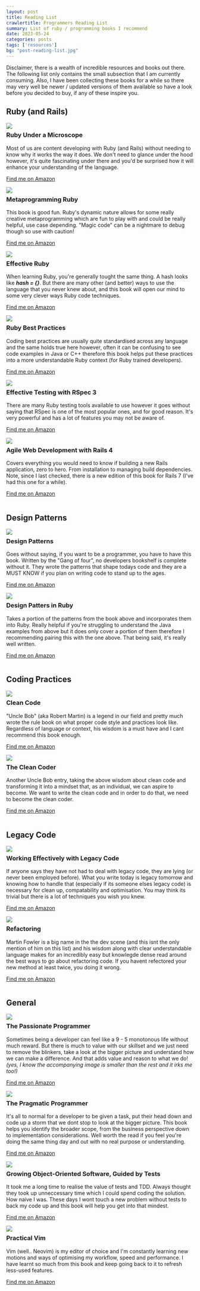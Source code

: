 ```yaml
---
layout: post
title: Reading List
crawlertitle: Programmers Reading List
summary: List of ruby / programming books I recommend
date: 2023-05-24
categories: posts
tags: ['resources']
bg: "post-reading-list.jpg"
---
```


Disclaimer, there is a wealth of incredible resources and books out there. The following list only contains the small subsection that I am currently consuming. Also, I have been collecting these books for a while so there may very well be newer / updated versions of them available so have a look before you decided to buy, if any of these inspire you.

## Ruby (and Rails)
<div style="width: 100%; display: inline-block;">
  <img src="{{site.images}}/reading_list/ruby_under_a_microscope.png" style="float: left; padding-right: 20px;"/>
  <h3>Ruby Under a Microscope</h3>
  <p>Most of us are content developing with Ruby (and Rails) without needing to know why it works the way it does. We don't need to glance under the hood however, it's quite fascinating under there and you'd be surprised how it will enhance your understanding of the language.</p>
  <p><a href="https://www.amazon.co.uk/Ruby-Under-Microscope-Illustrated-Shaughnessy/dp/B011DBSSOY" target="_blank">Find me on Amazon</a></p>
</div>

<div style="width: 100%; display: inline-block;">
  <img src="{{site.images}}/reading_list/metaprogramming_ruby_2.png" style="float: left; padding-right: 20px;"/>
  <h3>Metaprogramming Ruby</h3>
  <p>This book is good fun. Ruby's dynamic nature allows for some really creative metaprogramming which are fun to play with and could be really helpful, use case depending. "Magic code" can be a nightmare to debug though so use with caution!</p>
  <p><a href="https://www.amazon.co.uk/Metaprogramming-Ruby-Program-Like-Facets/dp/1941222129" target="_blank">Find me on Amazon</a></p>
</div>

<div style="width: 100%; display: inline-block;">
  <img src="{{site.images}}/reading_list/effective_ruby.png" style="float: left; padding-right: 20px;"/>
  <h3>Effective Ruby</h3>
  <p>When learning Ruby, you're generally tought the same thing. A hash looks like <b><i>hash = {}</i></b>. But there are many other (and better) ways to use the language that you never knew about, and this book will open our mind to some very clever ways Ruby code techniques.</p>
  <p><a href="https://www.amazon.co.uk/Effective-Ruby-Specific-Software-Development/dp/0133846970" target="_blank">Find me on Amazon</a></p>
</div>

<div style="width: 100%; display: inline-block;">
  <img src="{{site.images}}/reading_list/ruby_best_practices.png" style="float: left; padding-right: 20px;"/>
  <h3>Ruby Best Practices</h3>
  <p>Coding best practices are usually quite standardised across any language and the same holds true here however, often it can be confusing to see code examples in Java or C++ therefore this book helps put these practices into a more understandable Ruby context (for Ruby trained developers).</p>
  <p><a href="https://www.amazon.co.uk/Ruby-Best-Practices-Gregory-Brown/dp/0596523009" target="_blank">Find me on Amazon</a></p>
</div>

<div style="width: 100%; display: inline-block;">
  <img src="{{site.images}}/reading_list/effective_testing_with_rspec_3.png" style="float: left; padding-right: 20px;"/>
  <h3>Effective Testing with RSpec 3</h3>
  <p>There are many Ruby testing tools available to use however it goes without saying that RSpec is one of the most popular ones, and for good reason. It's very powerful and has a lot of features you may not be aware of.</p>
  <p><a href="https://www.amazon.co.uk/Effective-Testing-RSpec-Myron-Marston/dp/1680501984" target="_blank">Find me on Amazon</a></p>
</div>

<div style="width: 100%; display: inline-block;">
  <img src="{{site.images}}/reading_list/agile_web_development_with_rails_4.png" style="float: left; padding-right: 20px;"/>
  <h3>Agile Web Development with Rails 4</h3>
  <p>Covers everything you would need to know if building a new Rails application, zero to hero. From installation to managing build dependencies. Note, since I last checked, there is a new edition of this book for Rails 7 (I've had this one for a while).</p>
  <p><a href="https://www.amazon.co.uk/Agile-Development-Rails-Pragmatic-Programmers/dp/1937785564" target="_blank">Find me on Amazon</a></p>
</div>

## Design Patterns

<div style="width: 100%; display: inline-block;">
  <img src="{{site.images}}/reading_list/design_patterns.png" style="float: left; padding-right: 20px;"/>
  <h3>Design Patterns</h3>
  <p>Goes without saying, if you want to be a programmer, you have to have this book. Written by the "Gang of four", no developers bookshelf is complete without it. They wrote the patterns that shape todays code and they are a MUST KNOW if you plan on writing code to stand up to the ages.</p>
  <p><a href="https://www.amazon.co.uk/Design-patterns-elements-reusable-object-oriented/dp/0201633612" target="_blank">Find me on Amazon</a></p>
</div>

<div style="width: 100%; display: inline-block;">
  <img src="{{site.images}}/reading_list/design_patterns_in_ruby.png" style="float: left; padding-right: 20px;"/>
  <h3>Design Patters in Ruby</h3>
  <p>Takes a portion of the patterns from the book above and incorporates them into Ruby. Really helpful if you're struggling to understand the Java examples from above but it does only cover a portion of them therefore I recommending pairing this with the one above. That being said, it's really well written.</p>
  <p><a href="https://www.amazon.co.uk/Design-Patterns-Ruby-Addison-Wesley-Professional/dp/0321490452" target="_blank">Find me on Amazon</a></p>
</div>

## Coding Practices

<div style="width: 100%; display: inline-block;">
  <img src="{{site.images}}/reading_list/clean_code.png" style="float: left; padding-right: 20px;"/>
  <h3>Clean Code</h3>
  <p>"Uncle Bob" (aka Robert Martin) is a legend in our field and pretty much wrote the rule book on what proper code style and practices look like. Regardless of language or context, his wisdom is a must have and I cant recommend this book enough.</p>
  <p><a href="https://www.amazon.co.uk/Clean-Code-Handbook-Software-Craftsmanship/dp/0132350882" target="_blank">Find me on Amazon</a></p>
</div>

<div style="width: 100%; display: inline-block;">
  <img src="{{site.images}}/reading_list/the_clean_coder.png" style="float: left; padding-right: 20px;"/>
  <h3>The Clean Coder</h3>
  <p>Another Uncle Bob entry, taking the above wisdom about clean code and transforming it into a mindset that, as an individual, we can aspire to become. We want to write the clean code and in order to do that, we need to become the clean coder.</p>
  <p><a href="https://www.amazon.co.uk/Clean-Coder-Conduct-Professional-Programmers/dp/0137081073" target="_blank">Find me on Amazon</a></p>
</div>

## Legacy Code

<div style="width: 100%; display: inline-block;">
  <img src="{{site.images}}/reading_list/working_effectively_with_legacy_code.png" style="float: left; padding-right: 20px;"/>
  <h3>Working Effectively with Legacy Code</h3>
  <p>If anyone says they have not had to deal with legacy code, they are lying (or never been employed before). What you write today is legacy tomorrow and knowing how to handle that (especially if its someone elses legacy code) is necessary for clean up, compatability and optimisation. You may think its trivial but there is a lot of techniques you wish you knew.</p>
  <p><a href="https://www.amazon.co.uk/Working-Effectively-Legacy-Michael-Feathers/dp/0131177052" target="_blank">Find me on Amazon</a></p>
</div>

<div style="width: 100%; display: inline-block;">
  <img src="{{site.images}}/reading_list/refactoring.png" style="float: left; padding-right: 20px;"/>
  <h3>Refactoring</h3>
  <p>Martin Fowler is a big name in the the dev scene (and this isnt the only mention of him on this list) and his wisdom along with clear understandable language makes for an incredibly easy but knowlegde dense read around the best ways to go about refactoring code. If you havent refectored your new method at least twice, you doing it wrong.</p>
  <p><a href="https://www.amazon.co.uk/Refactoring-Improving-Existing-Addison-Wesley-Technology/dp/0134757599" target="_blank">Find me on Amazon</a></p>
</div>

## General

<div style="width: 100%; display: inline-block;">
  <img src="{{site.images}}/reading_list/the_passionate_programmer.png" style="float: left; padding-right: 20px;"/>
  <h3>The Passionate Programmer</h3>
<p>Sometimes being a developer can feel like a 9 - 5 monotonous life without much reward. But there is much to value with our skillset and we just need to remove the blinkers, take a look at the bigger picture and understand how we can make a difference. And that adds value and reason to what we do! <i>(yes, I know the accompanying image is smaller than the rest and it irks me too!)</i></p>
  <p><a href="https://www.amazon.co.uk/Passionate-Programmer-Remarkable-Development-Pragmatic/dp/1934356344" target="_blank">Find me on Amazon</a></p>
</div>

<div style="width: 100%; display: inline-block;">
  <img src="{{site.images}}/reading_list/the_pragmatic_programmer.png" style="float: left; padding-right: 20px;"/>
  <h3>The Pragmatic Programmer</h3>
  <p>It's all to normal for a developer to be given a task, put their head down and code up a storm that we dont stop to look at the bigger picture. This book helps you identify the broader scope, from the business perspective down to implementation considerations. Well worth the read if you feel you're doing the same thing day and out with no real purpose or understanding.</p>
  <p><a href="https://www.amazon.co.uk/Pragmatic-Programmer-Andrew-Hunt/dp/020161622X" target="_blank">Find me on Amazon</a></p>
</div>

<div style="width: 100%; display: inline-block;">
  <img src="{{site.images}}/reading_list/growing_object_oriented_software.png" style="float: left; padding-right: 20px;"/>
  <h3>Growing Object-Oriented Software, Guided by Tests</h3>
  <p>It took me a long time to realise the value of tests and TDD. Always thought they took up unneccessary time which I could spend coding the solution. How naive I was. These days I wont touch a new problem without tests to back my code up and this book will help you get into that mindest.</p>
  <p><a href="https://www.amazon.co.uk/Growing-Object-Oriented-Software-Guided-Signature/dp/0321503627" target="_blank">Find me on Amazon</a></p>
</div>

<div style="width: 100%; display: inline-block;">
  <img src="{{site.images}}/reading_list/practical_vim.png" style="float: left; padding-right: 20px;"/>
  <h3>Practical Vim</h3>
  <p>Vim (well.. Neovim) is my editor of choice and I'm constantly learning new motions and ways of optimising my workflow, speed and performance. I have learnt so much from this book and keep going back to it to refresh less-used features.</p>
  <p><a href="https://www.amazon.co.uk/Practical-Vim-Second-Speed-Thought/dp/1680501275" target="_blank">Find me on Amazon</a></p>
</div>

